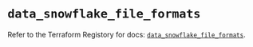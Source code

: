 # `data_snowflake_file_formats`

Refer to the Terraform Registory for docs: [`data_snowflake_file_formats`](https://www.terraform.io/docs/providers/snowflake/d/file_formats).
